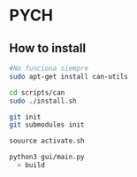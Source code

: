# PYCH

## How to install


```bash
#No funciona siempre
sudo apt-get install can-utils

cd scripts/can
sudo ./install.sh

git init
git submodules init

souurce activate.sh

python3 gui/main.py
  > build
```

